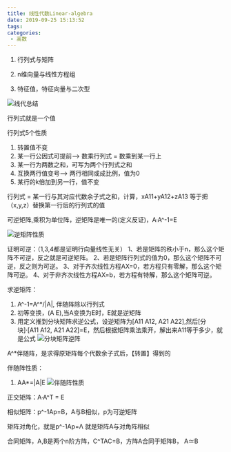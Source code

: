 ```yaml
---
title: 线性代数Linear-algebra
date: 2019-09-25 15:13:52
tags:
categories:
 - 高数
---
```


1. 行列式与矩阵

2. n维向量与线性方程组

3. 特征值，特征向量与二次型

![线代总结](zongjie.png)

行列式就是一个值

行列式5个性质
1. 转置值不变
2. 某一行公因式可提前--> 数乘行列式 = 数乘到某一行上
3. 某一行为两数之和，可写为两个行列式之和
4. 互换两行值变号--> 两行相同或成比例，值为0
5. 某行的k倍加到另一行，值不变

行列式 = 某一行与其对应代数余子式之和，计算，xA11+yA12+zA13 等于把（x,y,z）替换第一行后的行列式的值

可逆矩阵,乘积为单位阵，逆矩阵是唯一的(定义反证)，A·A^-1=E

![逆矩阵性质](nizhen-xingzhi.png)

证明可逆：（1,3,4都是证明行向量线性无关）
1、若是矩阵的秩小于n，那么这个矩阵不可逆，反之就是可逆矩阵。
2、若是矩阵行列式的值为0，那么这个矩阵不可逆，反之则为可逆。
3、对于齐次线性方程AX=0，若方程只有零解，那么这个矩阵可逆。
4、对于非齐次线性方程AX=b，若方程有特解，那么这个矩阵可逆。

求逆矩阵：
1. A^-1=A^*/|A|, 伴随阵除以行列式
2. 初等变换，(A E),当A变换为E时，E就是逆矩阵
3. 用定义推到分块矩阵求逆公式，设逆矩阵为[A11 A12, A21 A22],然后[分块]·[A11 A12, A21 A22]=E，然后根据矩阵乘法乘开，解出来A11等于多少，就是公式 ![分块矩阵逆阵](fenkuai-nizhen.png)

A^*伴随阵，是求得原矩阵每个代数余子式后，【转置】得到的

伴随阵性质：
1. AA*=|A|E
![伴随阵性质](bansui-xingzhi.png)

正交矩阵：A·A^T = E

相似矩阵：p^-1Ap=B，A与B相似，p为可逆矩阵

矩阵对角化，就是p^-1Ap=Λ 就是矩阵A与对角阵相似

合同矩阵，A,B是两个n阶方阵，C^TAC=B，方阵A合同于矩阵B， A≃B

